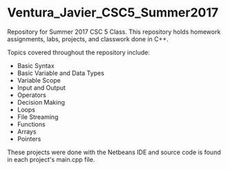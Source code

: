# Ventura_Javier_CSC5_Summer2017


Repository for Summer 2017 CSC 5 Class. This repository holds homework assignments, labs, projects, and classwork done in C++. 

Topics covered throughout the repository include: 

- Basic Syntax
- Basic Variable and Data Types
- Variable Scope
- Input and Output
- Operators
- Decision Making
- Loops 
- File Streaming
- Functions
- Arrays
- Pointers

These projects were done with the Netbeans IDE and source code is found in each project's main.cpp file. 
